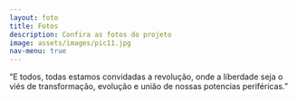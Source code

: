 ```yaml
---
layout: foto
title: Fotos
description: Confira as fotos do projeto
image: assets/images/pic11.jpg
nav-menu: true
---
```


“E todos, todas estamos convidadas a revolução, onde a liberdade seja o viés de transformação, evolução e união de nossas potencias periféricas.”
